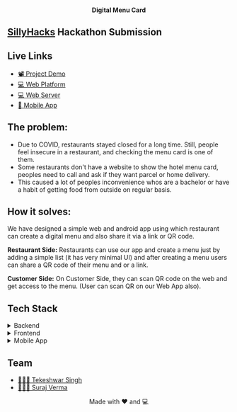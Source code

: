 <h4 align="center">Digital Menu Card</h4>

## [SillyHacks](https://sillyhacks.online/) Hackathon Submission

## Live Links
- [📽  Project Demo]()
- [💻 Web Platform](https://digitalmenusillyhacks.netlify.app/#/home/5f5a0b14addeb0567e6e52bf)   
- [💻 Web Server](https://digitalmenusillyhack.herokuapp.com/)   
- [📱 Mobile App](https://github.com/tsvillain/digitalMenuSillyHacks/tree/master/Frontend)

## The problem:

- Due to COVID, restaurants stayed closed for a long time. Still, people feel insecure in a restaurant, and checking the menu card is one of them.
- Some restaurants don't have a website to show the hotel menu card, peoples need to call and ask if they want parcel or home delivery.
- This caused a lot of peoples inconvenience whos are a bachelor or have a habit of getting food from outside on regular basis.

## How it solves:

We have designed a simple web and android app using which restaurant can create a digital menu and also share it via a link or QR code.

**Restaurant Side:** Restaurants can use our app and create a menu just by adding a simple list (it has very minimal UI) and after creating a menu users can share a QR code of their menu and or a link.

**Customer Side:** On Customer Side, they can scan QR code on the web and get access to the menu. (User can scan QR on our Web App also).

## Tech Stack

<details>
	<summary>Backend</summary>
		<ul>
			<li>Node,js</li>
			<li>MongoDb</li>
		  <li>Heroku</li>
		</ul>
</details>

<details>
	<summary>Frontend</summary>
		<ul>
			<li>Flutter Web</li>
			<li>Netlify</li>
		</ul>
</details>

<details>
	<summary>Mobile App</summary>
		<ul>
			<li>Flutter</li>
		</ul>
</details>

## Team

- [ 👨🏻‍💻 Tekeshwar Singh](https://github.com/tsvillain)
- [ 👨🏻‍🎓 Suraj Verma](https://github.com/gadgetvala)

<p align="center"> Made with ❤️ and 💻</p>
